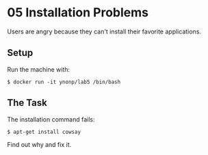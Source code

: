 # 05 Installation Problems
Users are angry because they can't install their favorite applications.

## Setup
Run the machine with:

```
$ docker run -it ynonp/lab5 /bin/bash
```

## The Task
The installation command fails:

```
$ apt-get install cowsay
```

Find out why and fix it.
